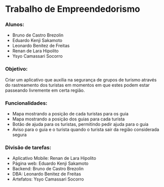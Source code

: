 # Trabalho de Empreendedorismo

### Alunos:
* Bruno de Castro Brezolin
* Eduardo Kenji Sakamoto
* Leonardo Benitez de Freitas
* Renan de Lara Hipolito
* Ysyo Camassari Socorro

### Objetivo: 
Criar um aplicativo que auxilia na segurança de grupos de turismo através do rastreamento
dos turistas em momentos em que estes podem estar passeando livremente em certa região.

### Funcionalidades:
* Mapa mostrando a posição de cada turistas para os guia
* Mapa mostrando a posição dos guias para cada turista
* Botão de ajuda para os turistas, permitindo pedir ajuda para o guia
* Aviso para o guia e o turista quando o turista sair da região considerada segura

### Divisão de tarefas:
* Aplicativo Mobile: Renan de Lara Hipolito
* Página web: Eduardo Kenji Sakamoto
* Backend: Bruno de Castro Brezolin
* DBA: Leonardo Benitez de Freitas
* Artefatos: Ysyo Camassari Socorro
